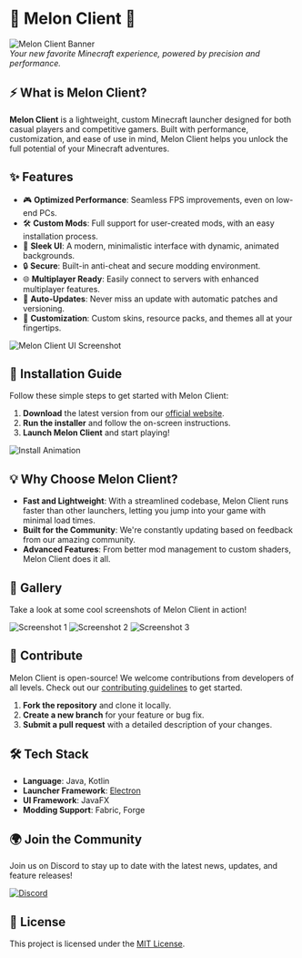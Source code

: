 # 🍈 Melon Client 🍈
![Melon Client Banner](https://via.placeholder.com/1000x250.png?text=Melon+Client)  
*Your new favorite Minecraft experience, powered by precision and performance.*

## ⚡ What is Melon Client?
**Melon Client** is a lightweight, custom Minecraft launcher designed for both casual players and competitive gamers. Built with performance, customization, and ease of use in mind, Melon Client helps you unlock the full potential of your Minecraft adventures.

## ✨ Features
- 🎮 **Optimized Performance**: Seamless FPS improvements, even on low-end PCs.
- 🛠️ **Custom Mods**: Full support for user-created mods, with an easy installation process.
- 🎨 **Sleek UI**: A modern, minimalistic interface with dynamic, animated backgrounds.
- 🔒 **Secure**: Built-in anti-cheat and secure modding environment.
- 🌐 **Multiplayer Ready**: Easily connect to servers with enhanced multiplayer features.
- 🔄 **Auto-Updates**: Never miss an update with automatic patches and versioning.
- 🌈 **Customization**: Custom skins, resource packs, and themes all at your fingertips.

![Melon Client UI Screenshot](https://via.placeholder.com/500x300.png?text=Melon+Client+UI)

## 🚀 Installation Guide
Follow these simple steps to get started with Melon Client:

1. **Download** the latest version from our [official website](https://your-website-link.com).
2. **Run the installer** and follow the on-screen instructions.
3. **Launch Melon Client** and start playing!

![Install Animation](https://via.placeholder.com/400x200.png?text=Installation+Process)

## 💡 Why Choose Melon Client?
- **Fast and Lightweight**: With a streamlined codebase, Melon Client runs faster than other launchers, letting you jump into your game with minimal load times.
- **Built for the Community**: We're constantly updating based on feedback from our amazing community.
- **Advanced Features**: From better mod management to custom shaders, Melon Client does it all.

## 📸 Gallery
Take a look at some cool screenshots of Melon Client in action!

![Screenshot 1](https://via.placeholder.com/300x200.png?text=Gameplay+1) ![Screenshot 2](https://via.placeholder.com/300x200.png?text=Gameplay+2) ![Screenshot 3](https://via.placeholder.com/300x200.png?text=Gameplay+3)

## 🤝 Contribute
Melon Client is open-source! We welcome contributions from developers of all levels. Check out our [contributing guidelines](https://github.com/your-repo-link/contributing) to get started.

1. **Fork the repository** and clone it locally.
2. **Create a new branch** for your feature or bug fix.
3. **Submit a pull request** with a detailed description of your changes.

## 🛠️ Tech Stack
- **Language**: Java, Kotlin
- **Launcher Framework**: [Electron](https://electronjs.org/)
- **UI Framework**: JavaFX
- **Modding Support**: Fabric, Forge

## 🌍 Join the Community
Join us on Discord to stay up to date with the latest news, updates, and feature releases!

[![Discord](https://via.placeholder.com/150x50.png?text=Join+Us+on+Discord)](https://discord.gg/your-link)

## 📜 License
This project is licensed under the [MIT License](https://github.com/your-repo-link/blob/main/LICENSE).
